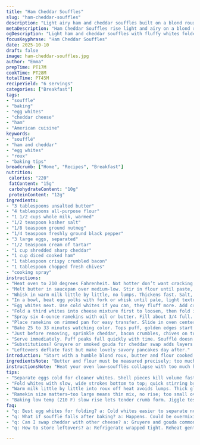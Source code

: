 ```yaml
---
title: "Ham Cheddar Souffles"
slug: "ham-cheddar-souffles"
description: "Light airy ham and cheddar soufflés built on a blond roux base folded with fluffy egg whites. Salt, nutmeg, and pepper season the thick milk mixture. Eggs whipped just right trap air, critical for rise. Bacon and sharp cheddar finish with punch. Six individual portions, each filling ramekins three-quarters full. Cook time flexible, reading visual cues and textures over clocks. Substitutions include gruyere or gouda, turkey ham, or spinach for freshness. Avoid overmixing whites or it all falls flat. Baking till fluffy tops rise golden. Serve straight from oven to catch the plate-perfect puff before sinking begins."
metaDescription: "Ham Cheddar Souffles rise light and airy on a blond roux base folded with whipped egg whites. Savory ham, sharp cheddar, and crispy bacon combine in six individual portions."
ogDescription: "Light ham and cheddar souffles with fluffy whites folded into a creamy roux base. Crisp bacon, chives top six ramekins baked till golden and puffed."
focusKeyphrase: "Ham Cheddar Souffles"
date: 2025-10-10
draft: false
image: ham-cheddar-souffles.jpg
author: "Emma"
prepTime: PT17M
cookTime: PT28M
totalTime: PT45M
recipeYield: "6 servings"
categories: ["Breakfast"]
tags:
- "souffle"
- "baking"
- "egg whites"
- "cheddar cheese"
- "ham"
- "American cuisine"
keywords:
- "soufflé"
- "ham and cheddar"
- "egg whites"
- "roux"
- "baking tips"
breadcrumb: ["Home", "Recipes", "Breakfast"]
nutrition: 
 calories: "220"
 fatContent: "15g"
 carbohydrateContent: "10g"
 proteinContent: "12g"
ingredients:
- "3 tablespoons unsalted butter"
- "4 tablespoons all-purpose flour"
- "1 1/2 cups whole milk, warmed"
- "1/2 teaspoon kosher salt"
- "1/8 teaspoon ground nutmeg"
- "1/4 teaspoon freshly ground black pepper"
- "3 large eggs, separated"
- "1/2 teaspoon cream of tartar"
- "1 cup shredded sharp cheddar"
- "1 cup diced cooked ham"
- "1 tablespoon crispy crumbled bacon"
- "1 tablespoon chopped fresh chives"
- "cooking spray"
instructions:
- "Heat oven to 210 degrees Fahrenheit. Not hotter don’t want cracking tops."
- "Melt butter in saucepan over medium-low. Stir in flour until paste, cook 4 minutes stirring constantly. Should just start to turn blond, nutty smell. Roux forms base for thick creamy mix."
- "Whisk in warm milk little by little, no lumps. Thickens fast. Salt, nutmeg, pepper join the party. Remove from heat once thick and glossy."
- "In a bowl, beat egg yolks with fork or whisk until pale, light texture. Fold yolks into roux gently, then add cheddar and ham. Mix but no aeration here. Set aside."
- "Egg whites next. Use cold whites if you can, they fluff more. Add cream of tartar for stability. Whip to soft peaks—not dry, not runny. Peaks should hold shape when scoop lifted but still droop slightly."
- "Fold a third whites into cheese mixture first to loosen, then fold in rest with care. No stirring frenzy, or air escapes. Big, gentle sweeps, bottom to top, rotating bowl. Spot where white remains is ok."
- "Spray six 4-ounce ramekins with oil or butter. Fill about 3/4 full. Will puff up but need room for rise—sloppy fills deflate or spill."
- "Place ramekins on rimmed pan for easy transfer. Slide in oven center rack."
- "Bake 25 to 33 minutes watching color. Tops puff, golden edges start forming. Tap gently ramekins—should feel set but with slight jiggle inside."
- "Just before removing, sprinkle cheddar, bacon crumbles, chives on top. Return under broiler 1-2 minutes max for melty, crispy crown if you like fire touch. Watch like hawk or burn."
- "Serve immediately. Puff peaks fall quickly with time. Soufflé doesn't wait for anyone."
- "Substitutions? Gruyere or smoked gouda for cheddar swap adds layers. Turkey or prosciutto instead of ham works on quick notice. If no cream of tartar, lemon juice small pinch helps whites. Struggle with no rise? Check egg freshness, beat whites longer but watch dryness. Ramekins too big no rise; too small overflow."
- "Leftovers deflate fast but make lovely savory pancakes day after."
introduction: "Start with a humble blond roux, butter and flour cooked just shy of brown—the key base thick enough to hold a heap of milk and eggs. Then the egg yolks get whipped not to peaks but fluffy enough to lend richness without stealing the air from the whites. The whites—the soul of soufflé—whipped with cream of tartar till soft peaks hold their shape yet yield with a nudge. Fold them cautiously; don’t rush or your puff deflates. Toss in melty cheddar, salty ham, the smell already promising. Oven set low at 210 F, slow gentle heat coaxing a tender rise, golden crust forming. Timing’s a guide; watch puff, listen for the soft jiggle beneath firm tops. Fresh from oven with crispy bacon and chive on top—soufflé waits for no one."
ingredientsNote: "Butter and flour must be measured precisely; too much flour makes a gummy mess. Warm the milk before pouring—it prevents lumps and speeds thickening. Eggs separate cold for easier whipping—shell bits ruin the mix fast. Cream of tartar crucial for stiff whites, but lemon juice works in a pinch. Ham diced small and evenly to distribute flavor, chip away moisture for a non-soggy mix. Cheese sharp but not overpowering; shred freshly if possible for better melt. Spraying ramekins prevents sticking; butter means richer flavor but oil is quicker. Ramekin size matters—too big and mixture spreads thin, no rise. Divide mixture evenly for uniform baking. Leftover soufflé rarely survives but use as savory pancake mix next day."
instructionsNote: "Heat your oven low—soufflés collapse with too much heat. Roux cooked just till blond avoids raw taste but keeps thickening power. Incorporate warm milk gradually to dodge lumps—one bad glob ruins all. Immediately off heat, yolks fold in, some risqué but manageable. Avoid mechanical mixers for folding egg whites in—hand fold to preserve air. Overmix and you’ll see deflated batter. Watch the color and jiggle rather than stopwatch—it’s alive, not machine-made. Hover near oven last five minutes to catch peaks turning golden. Topping with bacon and cheese last 2 minutes adds much-needed textural contrast. Serve piping hot to save puff before gravity does its work. Don’t despair if collapse happens—still tasty, just less showy."
tips:
- "Separate eggs cold for cleaner whites. Shell pieces kill volume fast. Whip whites with cream of tartar till soft peaks hold shape but droop slightly. Whipping too far makes them dry, no rise later; too soft means they collapse in oven."
- "Fold whites with slow, wide strokes bottom to top; quick stirring breaks air bubbles. Add a third whites first to loosen cheese mixture—easier folding next. Spot of white left visible is better than overmixing and deflated puff."
- "Warm milk little by little into roux off heat avoids lumps. Thick glossy texture signals good base; raw flour taste means too short cooking. Use unsalted butter; salted alters final balance."
- "Ramekin size matters—too large means thin mix, no rise; too small overflow risk. Fill three-quarters full for room to grow. Spraying ramekins with butter adds flavor but cooking spray works. Even fills more uniform rise."
- "Baking low temp (210 F) slow rise lets tender crumb form. Jiggle test near end—set outside with soft wiggle center means done. Overbake and air dries out, underbake and soggy center kills texture."
faq:
- "q: Best egg whites for folding? a: Cold whites easier to separate no yolk bits. Fresh eggs whip better. Cream of tartar stabilizes. Avoid plastic bowls or oily surfaces, they stop whipping properly."
- "q: What if soufflé falls after baking? a: Happens. Could be overmixing whites or oven too hot. Timing off. Use fresh eggs. Big ramekins lose height, tiny spill over. Serve immediately; resting kills the puff fast."
- "q: Can I swap cheddar with other cheese? a: Gruyere and gouda common. Smoked gouda adds aroma. Hard cheeses shred fine, melt evenly. Avoid watery cheeses or strong flavors that swamp eggs."
- "q: How to store leftovers? a: Refrigerate wrapped tight. Reheat gently in oven or toaster oven to keep some lift. Alternatively, use cold soufflé batter for pancakes next day. Not same texture but nice savory flavor."

---
```

